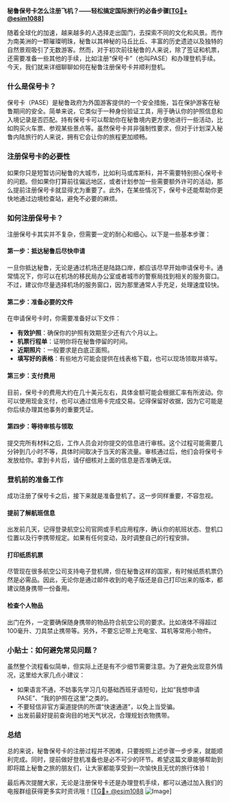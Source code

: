 **秘鲁保号卡怎么注册飞机？——轻松搞定国际旅行的必备步骤[[TG💪+ @esim1088](https://t.me/s/esim1088)]**

随着全球化的加速，越来越多的人选择走出国门，去探索不同的文化和风景。而作为南美洲的一颗璀璨明珠，秘鲁以其神秘的马丘比丘、丰富的历史遗迹以及独特的自然景观吸引了无数游客。然而，对于初次前往秘鲁的人来说，除了签证和机票，还需要准备一些其他的手续，比如注册“保号卡”（也叫PASE）和办理登机手续。今天，我们就来详细聊聊如何在秘鲁注册保号卡并顺利登机。

### 什么是保号卡？

保号卡（PASE）是秘鲁政府为外国游客提供的一个安全措施，旨在保护游客在秘鲁期间的安全。简单来说，它类似于一种身份验证工具，用于确认你的护照信息和入境记录是否匹配。持有保号卡可以帮助你在秘鲁境内更方便地进行一些活动，比如购买火车票、参观某些景点等。虽然保号卡并非强制性要求，但对于计划深入秘鲁内陆旅行的人来说，拥有它会让你的旅程更加顺畅。

### 注册保号卡的必要性

如果你只是短暂访问秘鲁的大城市，比如利马或库斯科，并不需要特别担心保号卡的问题。但如果你打算前往偏远地区，或者计划参加一些需要额外许可的活动，那么提前注册保号卡就显得尤为重要了。此外，在某些情况下，保号卡还能帮助你更快地通过边境检查站，避免不必要的麻烦。

### 如何注册保号卡？

注册保号卡其实并不复杂，但需要一定的耐心和细心。以下是一些基本步骤：

#### 第一步：抵达秘鲁后尽快申请

一旦你抵达秘鲁，无论是通过机场还是陆路口岸，都应该尽早开始申请保号卡。通常情况下，你可以在机场的移民局办公室或者城市的警察局找到相关的服务窗口。不过，建议你尽量选择机场的服务窗口，因为那里通常人手充足，处理速度较快。

#### 第二步：准备必要的文件

在申请保号卡时，你需要准备好以下文件：
- **有效护照**：确保你的护照有效期至少还有六个月以上。
- **机票行程单**：证明你将在秘鲁停留的时间。
- **近期照片**：一般要求是白底正面照。
- **填写好的表格**：有些地方可能会提供在线表格下载，也可以现场领取并填写。

#### 第三步：支付费用

目前，保号卡的费用大约在几十美元左右，具体金额可能会根据汇率有所波动。你可以使用现金支付，也可以通过信用卡完成交易。记得保留好收据，因为它可能是你后续办理其他事务的重要凭证。

#### 第四步：等待审核与领取

提交完所有材料之后，工作人员会对你提交的信息进行审核。这个过程可能需要几分钟到几小时不等，具体时间取决于当天的客流量。审核通过后，他们会将保号卡发放给你。拿到卡片后，请仔细核对上面的信息是否准确无误。

### 登机前的准备工作

成功注册了保号卡之后，接下来就是准备登机了。这一步同样重要，不容忽视。

#### 提前了解航班信息

出发前几天，记得登录航空公司官网或手机应用程序，确认你的航班状态、登机口位置以及行李携带规定。如果有任何变动，及时调整自己的行程安排。

#### 打印纸质机票

尽管现在很多航空公司支持电子登机牌，但在秘鲁这样的国家，有时候纸质机票仍然是必需品。因此，无论你是通过邮件收到的电子版还是自己打印出来的版本，都建议随身携带一份备用。

#### 检查个人物品

出门在外，一定要确保随身携带的物品符合航空公司的要求。比如液体不得超过100毫升、刀具禁止携带等。另外，不要忘记带上充电宝、耳机等常用小物件。

### 小贴士：如何避免常见问题？

虽然整个流程看似简单，但实际上还是有不少细节需要注意。为了避免出现意外情况，这里给大家几点小建议：
- 如果语言不通，不妨事先学习几句基础西班牙语短句，比如“我想申请PASE”、“我的护照在这里”之类的。
- 不要轻信非官方渠道提供的所谓“快速通道”，以免上当受骗。
- 出发前最好提前查询目的地天气状况，合理规划衣物携带。

### 总结

总的来说，秘鲁保号卡的注册过程并不困难，只要按照上述步骤一步步来，就能顺利完成。同时，提前做好登机准备也是必不可少的环节。希望这篇文章能够帮助到即将踏上秘鲁之旅的朋友们，让大家都能享受到一次愉快且无忧的旅行体验！

最后再次提醒大家，无论是注册保号卡还是办理登机手续，都可以通过加入我们的电报群组获得更多实时资讯哦！[[TG💪+ @esim1088](https://t.me/s/esim1088) ![Image](https://i.postimg.cc/4NQfJmqS/Snipaste-2025-05-13-00-14-12.png)]